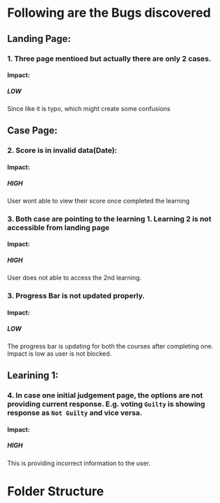 
# Following are the Bugs discovered

## Landing Page:
### 1. Three page mentioed but actually there are only 2 cases.
#### Impact:
##### **LOW**
Since like it is typo, which might create some confusions
## Case Page:
### 2. Score is in invalid data(Date):
#### Impact:
##### **HIGH** 
User wont able to view their score once completed the learning
### 3. Both case are pointing to the learning 1. Learning 2 is not accessible from landing page
#### Impact:
##### **HIGH** 
User does not able to access the 2nd learning.
### 3. Progress Bar is not updated properly.
#### Impact:
##### **LOW**
The progress bar is updating for both the courses after completing one. Impact is low as user is not blocked.
## Learining 1:
### 4. In case one initial judgement page, the options are not providing current response. E.g. voting `Guilty` is showing response as `Not Guilty` and vice versa.
#### Impact:
##### **HIGH**
This is providing incorrect information to the user.

# Folder Structure
